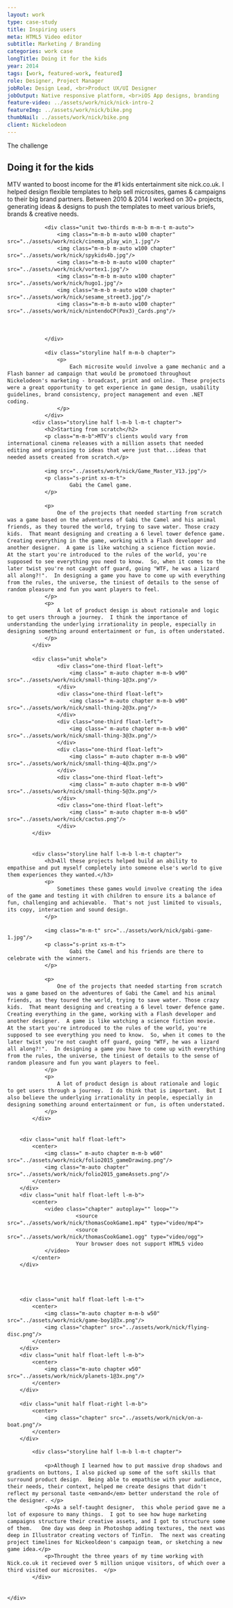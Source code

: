 ```yaml
---
layout: work
type: case-study
title: Inspiring users
meta: HTML5 Video editor
subtitle: Marketing / Branding
categories: work case
longTitle: Doing it for the kids
year: 2014
tags: [work, featured-work, featured]
role: Designer, Project Manager
jobRole: Design Lead, <br>Product UX/UI Designer
jobOutput: Native responsive platform, <br>iOS App designs, branding
feature-video: ../assets/work/nick/nick-intro-2
featureImg: ../assets/work/nick/bike.png
thumbNail: ../assets/work/nick/bike.png
client: Nickelodeon
---
```


<div class="wider light">
		<div class="grid">
				<div class="storyline half l-m-b chapter">
					<p class="s-print uppercase">The challenge</p>
					<h2>Doing it for the kids</h2>
					<p class="">
						MTV wanted to boost income for the #1 kids entertainment site nick.co.uk. I helped design flexible templates to help sell microsites, games &amp; campaigns to their big brand partners. Between 2010 &amp; 2014 I worked on 30+ projects, generating ideas &amp; designs to push the templates to meet various briefs, brands &amp; creative needs.
					</p>							
				</div>

				<div class="unit two-thirds m-m-b m-m-t m-auto">
					<img class="m-m-b m-auto w100 chapter" src="../assets/work/nick/cinema_play_win_1.jpg"/>
					<img class="m-m-b m-auto w100 chapter" src="../assets/work/nick/spykids4b.jpg"/>
					<img class="m-m-b m-auto w100 chapter" src="../assets/work/nick/vortex1.jpg"/>
					<img class="m-m-b m-auto w100 chapter" src="../assets/work/nick/hugo1.jpg"/>
					<img class="m-m-b m-auto w100 chapter" src="../assets/work/nick/sesame_street3.jpg"/>
					<img class="m-m-b m-auto w100 chapter" src="../assets/work/nick/nintendoCP(Pox3)_Cards.png"/>
					

					
				</div>

				<div class="storyline half m-m-b chapter">
					<p>
						Each microsite would involve a game mechanic and a Flash banner ad campaign that would be promotoed throughout Nickelodeon's marketing - broadcast, print and online.  These projects were a great opportunity to get experience in game design, usability guidelines, brand consistency, project management and even .NET coding.
					</p>
				</div>
			<div class="storyline half l-m-b l-m-t chapter">
				<h2>Starting from scratch</h2>
				<p class="m-m-b">MTV's clients would vary from international cinema releases with a million assets that needed editing and organising to ideas that were just that...ideas that needed assets created from scratch.</p>

				<img src="../assets/work/nick/Game_Master_V13.jpg"/>
				<p class="s-print xs-m-t">
						Gabi the Camel game.
				</p>

				<p>
					One of the projects that needed starting from scratch was a game based on the adventures of Gabi the Camel and his animal friends, as they toured the world, trying to save water. Those crazy kids.  That meant designing and creating a 6 level tower defence game.  Creating everything in the game, working with a Flash developer and another designer.  A game is like watching a science fiction movie.  At the start you're introduced to the rules of the world, you're supposed to see everything you need to know.  So, when it comes to the later twist you're not caught off guard, going "WTF, he was a lizard all along?!".  In designing a game you have to come up with everything from the rules, the universe, the tiniest of details to the sense of random pleasure and fun you want players to feel. 
				</p>
				<p>
					A lot of product design is about rationale and logic to get users through a journey.  I think the importance of understanding the underlying irrationality in people, especially in designing something around entertainment or fun, is often understated.  
				</p>
			</div>		

			<div class="unit whole">
					<div class="one-third float-left">
						<img class=" m-auto chapter m-m-b w90" src="../assets/work/nick/small-thing-1@3x.png"/>
					</div>
					<div class="one-third float-left">
						<img class=" m-auto chapter m-m-b w90" src="../assets/work/nick/small-thing-2@3x.png"/>
					</div>	
					<div class="one-third float-left">
						<img class=" m-auto chapter m-m-b w90" src="../assets/work/nick/small-thing-3@3x.png"/>
					</div>
					<div class="one-third float-left">
						<img class=" m-auto chapter m-m-b w90" src="../assets/work/nick/small-thing-4@3x.png"/>
					</div>	
					<div class="one-third float-left">
						<img class=" m-auto chapter m-m-b w90" src="../assets/work/nick/small-thing-5@3x.png"/>
					</div>
					<div class="one-third float-left">
						<img class=" m-auto chapter m-m-b w50" src="../assets/work/nick/cactus.png"/>
					</div>
			</div>


			<div class="storyline half l-m-b l-m-t chapter">
				<h3>All these projects helped build an ability to empathise and put myself completely into someone else's world to give them experiences they wanted.</h3>				
				<p>
					Sometimes these games would involve creating the idea of the game and testing it with children to ensure its a balance of fun, challenging and achievable.  That's not just limited to visuals, its copy, interaction and sound design.
				</p>

				<img class="m-m-t" src="../assets/work/nick/gabi-game-1.jpg"/>
				<p class="s-print xs-m-t">
						Gabi the Camel and his friends are there to celebrate with the winners.
				</p>

				<p>
					One of the projects that needed starting from scratch was a game based on the adventures of Gabi the Camel and his animal friends, as they toured the world, trying to save water. Those crazy kids.  That meant designing and creating a 6 level tower defence game.  Creating everything in the game, working with a Flash developer and another designer.  A game is like watching a science fiction movie.  At the start you're introduced to the rules of the world, you're supposed to see everything you need to know.  So, when it comes to the later twist you're not caught off guard, going "WTF, he was a lizard all along?!".  In designing a game you have to come up with everything from the rules, the universe, the tiniest of details to the sense of random pleasure and fun you want players to feel. 
				</p>
				<p>
					A lot of product design is about rationale and logic to get users through a journey.  I do think that is important.  But I also believe the underlying irrationality in people, especially in designing something around entertainment or fun, is often understated.  
				</p>
			</div>	


		<div class="unit half float-left">
			<center>
				<img class=" m-auto chapter m-m-b w60" src="../assets/work/nick/folio2015_gameDrawing.png"/>
				<img class="m-auto chapter" src="../assets/work/nick/folio2015_gameAssets.png"/>
			</center>	
		</div>
		<div class="unit half float-left l-m-b">
			<center>
				<video class="chapter" autoplay="" loop="">
						  <source src="../assets/work/nick/thomasCookGame1.mp4" type="video/mp4">
						  <source src="../assets/work/nick/thomasCookGame1.ogg" type="video/ogg">
						  Your browser does not support HTML5 video
				</video>	
			</center>	
		</div>			




		<div class="unit half float-left l-m-t">
			<center>
				<img class="m-auto chapter m-m-b w50" src="../assets/work/nick/game-boy1@3x.png"/>
				<img class="chapter" src="../assets/work/nick/flying-disc.png"/>
			</center>	
		</div>
		<div class="unit half float-left l-m-b">
			<center>
				<img class="m-auto chapter w50" src="../assets/work/nick/planets-1@3x.png"/>
			</center>	
		</div>

		<div class="unit half float-right l-m-b">
			<center>
				<img class="chapter" src="../assets/work/nick/on-a-boat.png"/>
			</center>	
		</div>


</div>
<div class="grid">

			<div class="storyline half l-m-b l-m-t chapter">
				
				<p>Although I learned how to put massive drop shadows and gradients on buttons, I also picked up some of the soft skills that surround product design.  Being able to empathise with your audience, their needs, their context, helped me create designs that didn't reflect my personal taste <em>and</em> better understand the role of the designer. </p>
				<p>As a self-taught designer,  this whole period gave me a lot of exposure to many things.  I got to see how huge marketing campaigns structure their creative assets, and I got to structure some of them.   One day was deep in Photoshop adding textures, the next was deep in Illustrator creating vectors of TinTin.  The next was creating project timelines for Nickeoldeon's campaign team, or sketching a new game idea.</p>
				<p>Throught the three years of my time working with Nick.co.uk it recieved over 5 million unique visitors, of which over a third visited our microsites.  </p>
			</div>	


	</div>



